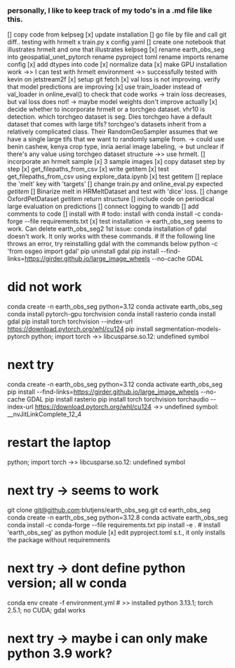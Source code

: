 ### personally, I like to keep track of my todo's in a .md file like this.
[] copy code from kelpseg
    [x] update installation 
    [] go file by file and call git diff.. testing with hrmelt
        x train.py
        x config.yaml
[] create one notebook that illustrates hrmelt and one that illustrates kelpseg
[x] rename earth_obs_seg into geospatial_unet_pytorch
    rename pyproject toml
    rename imports
    rename config
[x] add dtypes into code
[x] normalize data
[x] make GPU installation work ->> I can test with hrmelt environment ->> successfully tested with kevin on jetstream2f
[x] setup git fetch
[x] val loss is not improving. verify that model predictions are improving
    [x] use train_loader instead of val_loader in online_eval() to check that code works
    -> train loss decreases, but val loss does not!
    -> maybe model weights don't improve actually
[x] decide whether to incorporate hrmelt or a torchgeo dataset. vhr10 is detection. which torchgeo dataset is seg. Dies torchgeo have a default dataset that comes with large tifs? torchgeo's datasets inherit from a relatively complicated class. Their RandomGeoSampler assumes that we have a single large tifs that we want to randomly sample from.
    -> could use benin cashew, kenya crop type, inria aerial image labeling, 
    -> but unclear if there's any value using torchgeo dataset structure
    ->> use hrmelt.
[] incorporate an hrmelt sample
    [x] 3 sample images
    [x] copy dataset step by step
        [x] get_filepaths_from_csv
        [x] write getitem
    [x] test get_filepaths_from_csv using explore_data.ipynb
    [x] test getitem
    [] replace the 'melt' key with 'targets'
    [] change train.py and online_eval.py expected _getitem_
    [] Binarize melt in HRMeltDataset and test with 'dice' loss. 
    [] change OxfordPetDataset _getitem_ return structure
[] include code on periodical large evaluation on predictions
[] connect logging to wandb
[] add comments to code
[] install with # todo: install with conda install -c conda-forge --file requirements.txt
[x] test installation -> earth_obs_seg seems to work. Can delete earth_obs_seg2
    1st issue: conda installation of gdal doesn't work. It only works with these commands.
    # If the following line throws an error, try reinstalling gdal with the commands below
    python -c 'from osgeo import gdal'
    pip uninstall gdal
    pip install --find-links=https://girder.github.io/large_image_wheels --no-cache GDAL

# did not work
conda create -n earth_obs_seg python=3.12
conda activate earth_obs_seg
conda install pytorch-gpu torchvision
conda install rasterio
conda install gdal
pip install torch torchvision --index-url https://download.pytorch.org/whl/cu124
pip install segmentation-models-pytorch
python; import torch ->> libcusparse.so.12: undefined symbol
# next try
conda create -n earth_obs_seg python=3.12
conda activate earth_obs_seg
pip install --find-links=https://girder.github.io/large_image_wheels --no-cache GDAL
pip install rasterio
pip install torch torchvision torchaudio --index-url https://download.pytorch.org/whl/cu124
->> undefined symbol: __nvJitLinkComplete_12_4
# restart the laptop
python; import torch ->> libcusparse.so.12: undefined symbol
# next try -> seems to work 
git clone git@github.com:blutjens/earth_obs_seg.git
cd earth_obs_seg
conda create -n earth_obs_seg python=3.12.8
conda activate earth_obs_seg
conda install -c conda-forge --file requirements.txt
pip install -e . # install 'earth_obs_seg' as python module
[x] edit pyproject.toml s.t., it only installs the package without requiremnents
# next try -> dont define python version; all w conda
conda env create -f environment.yml # >> installed python 3.13.1; torch 2.5.1; no CUDA; gdal works
# next try -> maybe i can only make python 3.9 work?